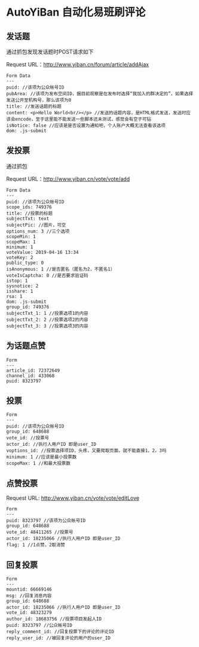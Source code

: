 # AutoYiBan 自动化易班刷评论

## 发话题

通过抓包发现发话题时POST请求如下


Request URL：http://www.yiban.cn/forum/article/addAjax

```
Form Data
---
puid: //该项为公众帐号ID
pubArea: //该项为发布空间ID，据目前观察是在发布时选择“我加入的群决定的”，如果选择发送公开至机构号，那么该项为0
title: //发送话题的标题
content: <p>Hello World<br/></p> //发送的话题内容，是HTML格式发送，发送时应该会encode，至于这里能不能发送一些脚本还未测试，感觉会有空子可钻
isNotice: false //应该是是否设置为通知吧，个人账户大概无法查看该选项
dom: .js-submit
```

## 发投票

通过抓包

Request URL：http://www.yiban.cn/vote/vote/add

```
Form Data
---
puid: //该项为公众帐号ID
scope_ids: 749376
title: //投票的标题
subjectTxt: text
subjectPic: //图片，可空
options_num: 3 //三个选项
scopeMin: 1
scopeMax: 1
minimum: 1
voteValue: 2019-04-16 13:34
voteKey: 2
public_type: 0 
isAnonymous: 1 //是否匿名（匿名为2，不匿名1）
voteIsCaptcha: 0 //是否要求验证码
istop: 1
sysnotice: 2
isshare: 1
rsa: 1
dom: .js-submit
group_id: 749376
subjectTxt_1: 1 //投票选项1的内容
subjectTxt_2: 2 //投票选项2的内容
subjectTxt_3: 3 //投票选项3的内容
```

## 为话题点赞

```
Form
---
article_id: 72372649
channel_id: 433068
puid: 8323797
```

## 投票

```
Form
---
puid: //该项为公众帐号ID
group_id: 648688
vote_id: //投票号
actor_id: //执行人用户ID 即是user_ID
voptions_id: //投票选择项ID，头疼，又要爬取页面，就不能直接1，2，3吗
minimum: 1 //应该是最小投票数
scopeMax: 1 //和最大投票数
```

## 点赞投票

Request URL: http://www.yiban.cn/vote/vote/editLove

```
Form
---
puid: 8323797 //该项为公众帐号ID
group_id: 648688 
vote_id: 48411265 //投票号
actor_id: 18235066 //执行人用户ID 即是user_ID
flag: 1 //1点赞，2取消赞
```

## 回复投票

```
Form
---
mountid: 66669146
msg: //回复消息内容
group_id: 648688
actor_id: 18235066 //执行人用户ID 即是user_ID
vote_id: 48323279
author_id: 18683756 //投票项目发起人ID
puid: 8323797 //公众帐号ID
reply_comment_id: //回复投票下的评论的评论ID
reply_user_id: //被回复评论的用户的user_ID
```